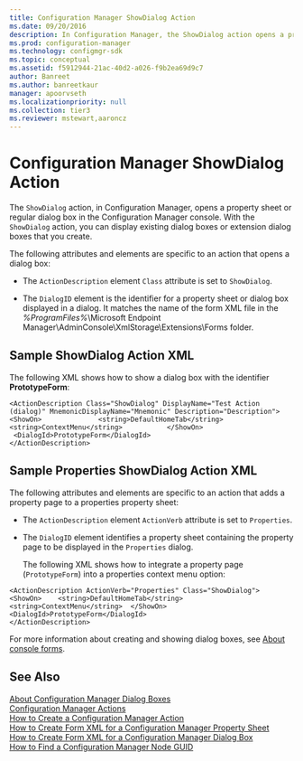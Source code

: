 ```yaml
---
title: Configuration Manager ShowDialog Action
ms.date: 09/20/2016
description: In Configuration Manager, the ShowDialog action opens a property sheet or regular dialog box in the console. With the ShowDialog action, you can display existing dialog boxes or extension dialog boxes that you create.
ms.prod: configuration-manager
ms.technology: configmgr-sdk
ms.topic: conceptual
ms.assetid: f5912944-21ac-40d2-a026-f9b2ea69d9c7
author: Banreet
ms.author: banreetkaur
manager: apoorvseth
ms.localizationpriority: null
ms.collection: tier3
ms.reviewer: mstewart,aaroncz 
---
```

# Configuration Manager ShowDialog Action
The `ShowDialog` action, in Configuration Manager, opens a property sheet or regular dialog box in the Configuration Manager console. With the `ShowDialog` action, you can display existing dialog boxes or extension dialog boxes that you create.  

 The following attributes and elements are specific to an action that opens a dialog box:  

-   The `ActionDescription` element `Class` attribute is set to `ShowDialog`.  

-   The `DialogID` element is the identifier for a property sheet or dialog box displayed in a dialog. It matches the name of the form XML file in the *%ProgramFiles%*\Microsoft Endpoint Manager\AdminConsole\XmlStorage\Extensions\Forms folder.  

## Sample ShowDialog Action XML  
 The following XML shows how to show a dialog box with the identifier **PrototypeForm**:  

```  
<ActionDescription Class="ShowDialog" DisplayName="Test Action (dialog)" MnemonicDisplayName="Mnemonic" Description="Description"> <ShowOn>              <string>DefaultHomeTab</string>      <string>ContextMenu</string>           </ShowOn>  
 <DialogId>PrototypeForm</DialogId>  
</ActionDescription>  
```  

## Sample Properties ShowDialog Action XML  
 The following attributes and elements are specific to an action that adds a property page to a properties property sheet:  

- The `ActionDescription` element `ActionVerb` attribute is set to `Properties`.  

- The `DialogID` element identifies a property sheet containing the property page to be displayed in the `Properties` dialog.  

  The following XML shows how to integrate a property page (`PrototypeForm`) into a properties context menu option:  

```  
<ActionDescription ActionVerb="Properties" Class="ShowDialog">  <ShowOn>    <string>DefaultHomeTab</string>    <string>ContextMenu</string>  </ShowOn>  <DialogId>PrototypeForm</DialogId>  
</ActionDescription>  
```  

 For more information about creating and showing dialog boxes, see [About console forms](about-configuration-manager-console-forms.md).  

## See Also  
 [About Configuration Manager Dialog Boxes](../../../../develop/core/servers/console/about-configuration-manager-console-forms.md)   
 [Configuration Manager Actions](../../../../develop/core/servers/console/configuration-manager-actions.md)   
 [How to Create a Configuration Manager Action](../../../../develop/core/servers/console/how-to-create-a-configuration-manager-action.md)   
 [How to Create Form XML for a Configuration Manager Property Sheet](../../../../develop/core/servers/console/how-to-create-form-xml-for-a-configuration-manager-property-sheet.md)   
 [How to Create Form XML for a Configuration Manager Dialog Box](../../../../develop/core/servers/console/how-to-create-form-xml-for-a-configuration-manager-dialog-box.md)   
 [How to Find a Configuration Manager Node GUID](../../../../develop/core/servers/console/how-to-find-a-configuration-manager-console-node-guid.md)
